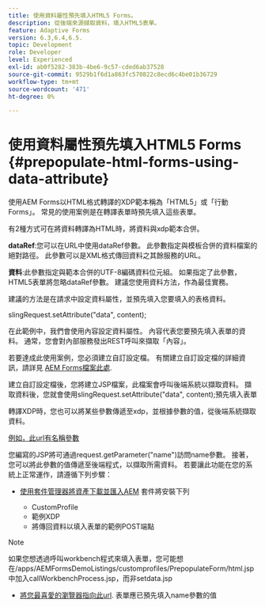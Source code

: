 ```yaml
---
title: 使用資料屬性預先填入HTML5 Forms。
description: 從後端來源擷取資料，填入HTML5表單。
feature: Adaptive Forms
version: 6.3,6.4,6.5.
topic: Development
role: Developer
level: Experienced
exl-id: ab0f5282-383b-4be6-9c57-cded6ab37528
source-git-commit: 9529b1f6d1a863fc570822c8ecd6c4be01b36729
workflow-type: tm+mt
source-wordcount: '471'
ht-degree: 0%

---
```


# 使用資料屬性預先填入HTML5 Forms {#prepopulate-html-forms-using-data-attribute}


使用AEM Forms以HTML格式轉譯的XDP範本稱為「HTML5」或「行動Forms」。 常見的使用案例是在轉譯表單時預先填入這些表單。

有2種方式可在將資料轉譯為HTML時，將資料與xdp範本合併。

**dataRef**:您可以在URL中使用dataRef參數。 此參數指定與模板合併的資料檔案的絕對路徑。 此參數可以是XML格式傳回資料之其餘服務的URL。

**資料**:此參數指定與範本合併的UTF-8編碼資料位元組。 如果指定了此參數，HTML5表單將忽略dataRef參數。 建議您使用資料方法，作為最佳實務。

建議的方法是在請求中設定資料屬性，並預先填入您要填入的表格資料。

slingRequest.setAttribute(&quot;data&quot;, content);

在此範例中，我們會使用內容設定資料屬性。 內容代表您要預先填入表單的資料。 通常，您會對內部服務發出REST呼叫來擷取「內容」。

若要達成此使用案例，您必須建立自訂設定檔。 有關建立自訂設定檔的詳細資訊，請詳見 [AEM Forms檔案此處](https://helpx.adobe.com/aem-forms/6/html5-forms/custom-profile.html).

建立自訂設定檔後，您將建立JSP檔案，此檔案會呼叫後端系統以擷取資料。 擷取資料後，您就會使用slingRequest.setAttribute(&quot;data&quot;, content);預先填入表單

轉譯XDP時，您也可以將某些參數傳遞至xdp，並根據參數的值，從後端系統擷取資料。

[例如，此url有名稱參數](http://localhost:4502/content/dam/formsanddocuments/PrepopulateMobileForm.xdp/jcr:content?name=john)

您編寫的JSP將可通過request.getParameter(&quot;name&quot;)訪問name參數。 接著，您可以將此參數的值傳遞至後端程式，以擷取所需資料。
若要讓此功能在您的系統上正常運作，請遵循下列步驟：

* [使用套件管理器將資產下載並匯入AEM](assets/prepopulatemobileform.zip)
套件將安裝下列

   * CustomProfile
   * 範例XDP
   * 將傳回資料以填入表單的範例POST端點

>[!NOTE]
>
>如果您想透過呼叫workbench程式來填入表單，您可能想在/apps/AEMFormsDemoListings/customprofiles/PrepopulateForm/html.jsp中加入callWorkbenchProcess.jsp，而非setdata.jsp

* [將您最喜愛的瀏覽器指向此url](http://localhost:4502/content/dam/formsanddocuments/PrepopulateMobileForm.xdp/jcr:content?name=Adobe%20Systems). 表單應已預先填入name參數的值
